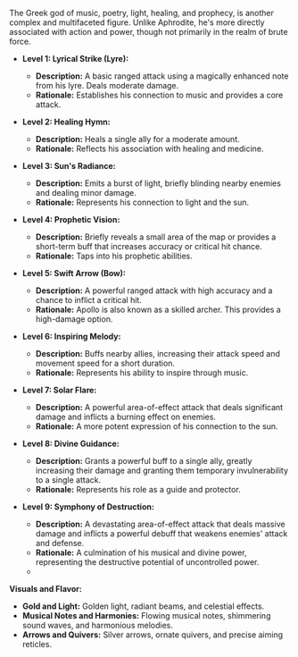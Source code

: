 The Greek god of music, poetry, light, healing, and prophecy, is another complex and multifaceted figure. Unlike Aphrodite, he's more directly associated with action and power, though not primarily in the realm of brute force.

- **Level 1: Lyrical Strike (Lyre):**
    
    - **Description:** A basic ranged attack using a magically enhanced note from his lyre. Deals moderate damage.
    - **Rationale:** Establishes his connection to music and provides a core attack.
- **Level 2: Healing Hymn:**
    
    - **Description:** Heals a single ally for a moderate amount.
    - **Rationale:** Reflects his association with healing and medicine.
- **Level 3: Sun's Radiance:**
    
    - **Description:** Emits a burst of light, briefly blinding nearby enemies and dealing minor damage.
    - **Rationale:** Represents his connection to light and the sun.
- **Level 4: Prophetic Vision:**
    
    - **Description:** Briefly reveals a small area of the map or provides a short-term buff that increases accuracy or critical hit chance.
    - **Rationale:** Taps into his prophetic abilities.
- **Level 5: Swift Arrow (Bow):**
    
    - **Description:** A powerful ranged attack with high accuracy and a chance to inflict a critical hit.
    - **Rationale:** Apollo is also known as a skilled archer. This provides a high-damage option.
- **Level 6: Inspiring Melody:**
    
    - **Description:** Buffs nearby allies, increasing their attack speed and movement speed for a short duration.
    - **Rationale:** Represents his ability to inspire through music.
- **Level 7: Solar Flare:**
    
    - **Description:** A powerful area-of-effect attack that deals significant damage and inflicts a burning effect on enemies.
    - **Rationale:** A more potent expression of his connection to the sun.
- **Level 8: Divine Guidance:**
    
    - **Description:** Grants a powerful buff to a single ally, greatly increasing their damage and granting them temporary invulnerability to a single attack.
    - **Rationale:** Represents his role as a guide and protector.
- **Level 9: Symphony of Destruction:**
    
    - **Description:** A devastating area-of-effect attack that deals massive damage and inflicts a powerful debuff that weakens enemies' attack and defense.
    - **Rationale:** A culmination of his musical and divine power, representing the destructive potential of uncontrolled power.
    - 
**Visuals and Flavor:**

- **Gold and Light:** Golden light, radiant beams, and celestial effects.
- **Musical Notes and Harmonies:** Flowing musical notes, shimmering sound waves, and harmonious melodies.
- **Arrows and Quivers:** Silver arrows, ornate quivers, and precise aiming reticles.
